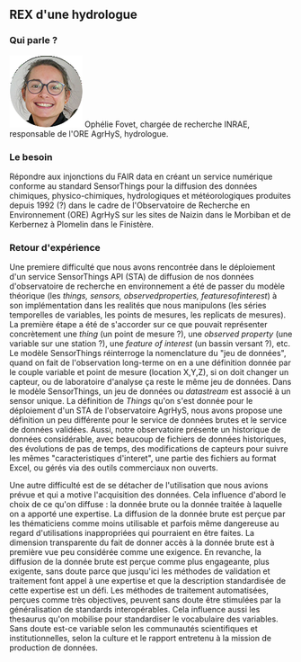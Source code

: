 ## REX d'une hydrologue

### Qui parle ?

![Ophelie Fovet](/img/ophelie.png) Ophélie Fovet, chargée de recherche INRAE, responsable de l'ORE AgrHyS, hydrologue.

### Le besoin

Répondre aux injonctions du FAIR data en créant un service numérique conforme au standard SensorThings pour la diffusion des données chimiques, physico-chimiques, hydrologiques et météorologiques produites depuis 1992 (?) dans le cadre de l'Observatoire de Recherche en Environnement (ORE) AgrHyS sur les sites de Naizin dans le Morbiban et de Kerbernez à Plomelin dans le Finistère.

### Retour d'expérience

Une premiere difficulté que nous avons rencontrée dans le déploiement d'un service SensorThings API (STA) de diffusion de nos données d'observatoire de recherche en environnement a été de passer du modèle théorique (les _things, sensors, observedproperties, featuresofinterest_) à son implémentation dans les realités que nous manipulons (les séries temporelles de variables, les points de mesures, les replicats de mesures). La première étape a été de s'accorder sur ce que pouvait représenter concrètement une _thing_ (un point de mesure ?), une _observed property_ (une variable sur une station ?), une _feature of interest_ (un bassin versant ?), etc. Le modèle SensorThings réinterroge la nomenclature du "jeu de données", quand on fait de l'observation long-terme on en a une définition donnée par le couple variable et point de mesure (location X,Y,Z), si on doit changer un capteur, ou de laboratoire d'analyse ça reste le même jeu de données. Dans le modèle SensorThings, un jeu de données ou _datastream_ est associé à un sensor unique. La définition de _Things_ qu'on s'est donnée pour le déploiement d'un STA de l'observatoire AgrHyS, nous avons propose une définition un peu différente pour le service de données brutes et le service de données validées. Aussi, notre observatoire présente un historique de données considérable, avec beaucoup de fichiers de données historiques, des évolutions de pas de temps, des modifications de capteurs pour suivre les mêmes "caracteristiques d'interet", une partie des fichiers au format Excel, ou gérés via des outils commerciaux non ouverts.

Une autre difficulté est de se détacher de l'utilisation que nous avions prévue et qui a motive l'acquisition des données. Cela influence d'abord le choix de ce qu'on diffuse : la donnée brute ou la donnée traitée à laquelle on a apporté une expertise. La diffusion de la donnée brute est perçue par les thématiciens comme moins utilisable et parfois même dangereuse au regard d'utilisations inappropriées qui pourraient en être faites. La dimension transparente du fait de donner accès à la donnée brute est à première vue peu considérée comme une exigence. En revanche, la diffusion de la donnée brute est perçue comme plus engageante, plus exigente, sans doute parce que jusqu'ici les méthodes de validation et traitement font appel à une expertise et que la description standardisée de cette expertise est un défi. Les méthodes de traitement automatisées, perçues comme très objectives, peuvent sans doute être stimulées par la généralisation de standards interopérables. Cela influence aussi les thesaurus qu'on mobilise pour standardiser le vocabulaire des variables. Sans doute est-ce variable selon les communautés scientifiques et institutionnelles, selon la culture et le rapport entretenu à la mission de production de données.
